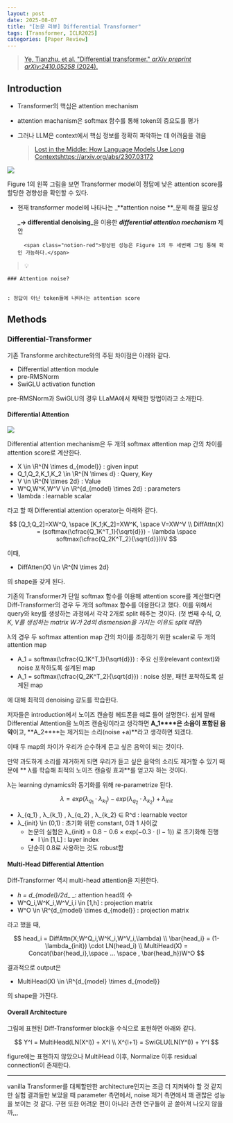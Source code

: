 ```yaml
---
layout: post
date: 2025-08-07
title: "[논문 리뷰] Differential Transformer"
tags: [Transformer, ICLR2025]
categories: [Paper Review]
---
```


> [Ye, Tianzhu, et al. "Differential transformer." ](https://arxiv.org/abs/2410.05258)[_arXiv preprint arXiv:2410.05258_](https://arxiv.org/abs/2410.05258)[ (2024).](https://arxiv.org/abs/2410.05258)



## Introduction

- Transformer의 핵심은 attention mechanism
- attention machanism은 softmax 함수를 통해 token의 중요도를 평가
- 그러나 LLM은 context에서 핵심 정보를 정확히 파악하는 데 어려움을 겪음

	> [Lost in the Middle: How Language Models Use Long Contextshttps://arxiv.org/abs/2307.03172](https://arxiv.org/abs/2307.03172)


![](https://prod-files-secure.s3.us-west-2.amazonaws.com/542b861c-36a8-4051-84e5-8804b6728dba/9083ea56-691a-4752-ae26-47f403431ac8/image.png?X-Amz-Algorithm=AWS4-HMAC-SHA256&X-Amz-Content-Sha256=UNSIGNED-PAYLOAD&X-Amz-Credential=ASIAZI2LB4665VP76M7S%2F20250826%2Fus-west-2%2Fs3%2Faws4_request&X-Amz-Date=20250826T100103Z&X-Amz-Expires=3600&X-Amz-Security-Token=IQoJb3JpZ2luX2VjEBoaCXVzLXdlc3QtMiJHMEUCIQDYIPvjx3JzuwLT%2BHLE7adod9zVRZHfJ8rlGh64KgZktgIgepJrONgKIyVNdLnJid9COzN66L5cLRj7F7I3r3m7Ry8q%2FwMIcxAAGgw2Mzc0MjMxODM4MDUiDFaz%2F9yYyOfikShfeyrcA4VLEVgmOj1VxWyHvtw1BrR%2Fj%2BqoZGuN%2Bkhcbgv9ZclMYezGL9Sm31%2B20rqhf2Y%2BIHoKUGH3pEpr7RQywfXQme1fBWu1cnRse1G1l1Q0XwD%2ByFAfugGrSqYCfBwsHAj42%2B8OTf9L%2FxLbaWtZAipqPc%2B0CCpen51K%2FwQNZXo3ZhnodJlhRbdIXAXCeCdE96%2FoXT6rotIs4JDmVX3TILDMMtbGCL9T1eIyiB38Q4WNLHzdQvkZma6WBgVD1RYvoBul%2FRupZoAeQ2dkdwbrSk9UvFjf7p0eVArihCE8VQ9%2B53BzpFDEECTIAzfh09OSB3u5xUHZvL3C3JZT%2FYK77h1V%2BKGAKTf1Y6AA6HXIvzO3FGrq2g%2FIT9qodprWPs%2BtWoIe%2FzLe8VmU2i3%2Bbqi3P%2F3JezD6SgMIxe3lHDpAaXfnfTk11%2B066lwi1upiiuF88SaFG31jfbhSR7y5cEeviuzwMYEktlTgPB%2FpEdxP9gp4EBHO0Wd2hwzQ4R8BbdGFcIdQZHfJx7v0JwDin%2FkiC7QepV5XEcqEodJsSnQPloJCluVeYpGTTKB50%2BWWE5Qly9GddRlPY8PRHeMVpOFFVNm1O1Ukh62TxQceE7UREZeJp%2F%2FREh13oiZcPKOGHAewMJSFtsUGOqUB7a%2FDw%2FuyIkRD7X%2B7K38uqQwyPpmv%2BK2EvFguBmDkJEKNuj%2FDFUDemJKzgoxB5LkFplYvP8gCYaEi4CAKzovqvq7fCFnXbbFLM2oeRo03vy4mBBar4xdgrS2zNuCdK4h%2BoE8SdVBQdprKRRAU82gXJPbfve9Y3h31oy0XRqKi0RvGRjDwZGdzctksaA2g%2FKrjNXlOpztl%2BjaYZs%2B7PmPH3tjV2Rii&X-Amz-Signature=70791d64e48a48748ccf362e08b0f2d5eaa5de444d2d42980052b04f96270630&X-Amz-SignedHeaders=host&x-amz-checksum-mode=ENABLED&x-id=GetObject)


Figure 1의 왼쪽 그림을 보면 Transformer model이 정답에 낮은 attention score를 할당한 경향성을 확인할 수 있다.

- 현재 transformer model에 나타나는 _**attention noise **_문제 해결 필요성

	_**→ differential denoising**_을 이용한 _**differential attention mechanism**_ 제안


		<span class="notion-red">향상된 성능은 Figure 1의 두 세번째 그림 통해 확인 가능하다.</span>


> 💡 


	### Attention noise?


	: 정답이 아닌 token들에 나타나는 attention score



## Methods



### Differential-Transformer


기존 Transforme architecture와의 주된 차이점은 아래와 같다.

- Differential attention module
- pre-RMSNorm
- SwiGLU activation function

pre-RMSNorm과 SwiGLU의 경우 LLaMA에서 채택한 방법이라고 소개한다.



#### Differential Attention


![](https://prod-files-secure.s3.us-west-2.amazonaws.com/542b861c-36a8-4051-84e5-8804b6728dba/116d70b2-1963-4810-9167-f4c7d8a06e8f/image.png?X-Amz-Algorithm=AWS4-HMAC-SHA256&X-Amz-Content-Sha256=UNSIGNED-PAYLOAD&X-Amz-Credential=ASIAZI2LB4665VP76M7S%2F20250826%2Fus-west-2%2Fs3%2Faws4_request&X-Amz-Date=20250826T100103Z&X-Amz-Expires=3600&X-Amz-Security-Token=IQoJb3JpZ2luX2VjEBoaCXVzLXdlc3QtMiJHMEUCIQDYIPvjx3JzuwLT%2BHLE7adod9zVRZHfJ8rlGh64KgZktgIgepJrONgKIyVNdLnJid9COzN66L5cLRj7F7I3r3m7Ry8q%2FwMIcxAAGgw2Mzc0MjMxODM4MDUiDFaz%2F9yYyOfikShfeyrcA4VLEVgmOj1VxWyHvtw1BrR%2Fj%2BqoZGuN%2Bkhcbgv9ZclMYezGL9Sm31%2B20rqhf2Y%2BIHoKUGH3pEpr7RQywfXQme1fBWu1cnRse1G1l1Q0XwD%2ByFAfugGrSqYCfBwsHAj42%2B8OTf9L%2FxLbaWtZAipqPc%2B0CCpen51K%2FwQNZXo3ZhnodJlhRbdIXAXCeCdE96%2FoXT6rotIs4JDmVX3TILDMMtbGCL9T1eIyiB38Q4WNLHzdQvkZma6WBgVD1RYvoBul%2FRupZoAeQ2dkdwbrSk9UvFjf7p0eVArihCE8VQ9%2B53BzpFDEECTIAzfh09OSB3u5xUHZvL3C3JZT%2FYK77h1V%2BKGAKTf1Y6AA6HXIvzO3FGrq2g%2FIT9qodprWPs%2BtWoIe%2FzLe8VmU2i3%2Bbqi3P%2F3JezD6SgMIxe3lHDpAaXfnfTk11%2B066lwi1upiiuF88SaFG31jfbhSR7y5cEeviuzwMYEktlTgPB%2FpEdxP9gp4EBHO0Wd2hwzQ4R8BbdGFcIdQZHfJx7v0JwDin%2FkiC7QepV5XEcqEodJsSnQPloJCluVeYpGTTKB50%2BWWE5Qly9GddRlPY8PRHeMVpOFFVNm1O1Ukh62TxQceE7UREZeJp%2F%2FREh13oiZcPKOGHAewMJSFtsUGOqUB7a%2FDw%2FuyIkRD7X%2B7K38uqQwyPpmv%2BK2EvFguBmDkJEKNuj%2FDFUDemJKzgoxB5LkFplYvP8gCYaEi4CAKzovqvq7fCFnXbbFLM2oeRo03vy4mBBar4xdgrS2zNuCdK4h%2BoE8SdVBQdprKRRAU82gXJPbfve9Y3h31oy0XRqKi0RvGRjDwZGdzctksaA2g%2FKrjNXlOpztl%2BjaYZs%2B7PmPH3tjV2Rii&X-Amz-Signature=ca5b2c3cc0b0ed6468d889ba7cf3f360267a83b3619d788808031e4d748d68f3&X-Amz-SignedHeaders=host&x-amz-checksum-mode=ENABLED&x-id=GetObject)


Differential attention mechanism은 두 개의 softmax attention map 간의 차이를 attention score로 계산한다.

- X \in \R^{N \times d\_{model}} : given input
- Q\_1,Q\_2,K\_1,K\_2 \in \R^{N \times d} : Query, Key
- V \in \R^{N \times 2d} : Value
- W^Q,W^K,W^V \in \R^{d\_{model} \times 2d} : parameters
- \lambda : learnable scalar

라고 할 때 Differential attention operator는 아래와 같다.


$$
[Q_1;Q_2]=XW^Q, \space [K_1;K_2]=XW^K, \space V=XW^V \\
DiffAttn(X) = (softmax(\cfrac{Q_1K^T_1}{\sqrt{d}}) - \lambda \space softmax(\cfrac{Q_2K^T_2}{\sqrt{d}}))V
$$


이때,

- DiffAtten(X) \in \R^{N \times 2d}

의 shape을 갖게 된다.


기존의 Transformer가 단일 softmax 함수를 이용해 attention score를 계산했다면 Diff-Transformer의 경우 두 개의 softmax 함수를 이용한다고 했다. 이를 위해서 query와 key를 생성하는 과정에서 각각 2개로 split 해주는 것이다. <span class="notion-red">(첫 번째 수식, </span><span class="notion-red">_Q, K, V를 생성하는 matrix W가 2d의 dismension을 가지는 이유도 split 때문_</span><span class="notion-red">)</span>


 λ의 경우 두 softmax attention map 간의 차이를 조정하기 위한 scaler로 두 개의 attention map

- A\_1 = softmax(\cfrac{Q\_1K^T\_1}{\sqrt{d}}) : 주요 신호(relevant context)와 noise 포착하도록 설계된 map
- A\_1 = softmax(\cfrac{Q\_2K^T\_2}{\sqrt{d}}) : noise 성분, 패턴 포착하도록 설계된 map 

에 대해 최적의 denoising 강도를 학습한다.


저자들은 introduction에서 노이즈 캔슬링 헤드폰을 예로 들어 설명한다. 쉽게 말해 Differential Attention을 노이즈 캔슬링이라고 생각하면 **A\_1****은 소음이 포함된 음악**이고, **A\_2****는 제거되는 소리(noise +a)**라고 생각하면 되겠다. 


이때 두 map의 차이가 우리가 순수하게 듣고 싶은 음악이 되는 것이다. 


만약 과도하게 소리를 제거하게 되면 우리가 듣고 싶은 음악의 소리도 제거할 수 있기 때문에 ** λ를 학습해 최적의 노이즈 캔슬링 효과**를 얻고자 하는 것이다.


λ는 learning dynamics와 동기화를 위해 re-parametrize 된다.


$$
\lambda = exp(\lambda_{q_1} \cdot \lambda_{k_1}) - exp(\lambda_{q_2} \cdot \lambda_{k_2}) + \lambda_{init}
$$

- λ\_{q\_1} , λ\_{k\_1} , λ\_{q\_2} , λ\_{k\_2} ∈ R^d : learnable vector
- λ\_{init} \in (0,1) : 초기화 위한 constant, 0과 1 사이값
	- 논문의 실험은 λ\_{init} = 0.8 − 0.6 × exp(−0.3 · (l − 1)) 로 초기화해 진행
		- l \in [1,L] : layer index
	- 단순히 0.8로 사용하는 것도 robust함


#### **Multi-Head Differential Attention**


Diff-Transformer 역시 multi-head attention을 지원한다.

- _h = d\_{model}/2d__ _: attention head의 수
- W^Q\_i,W^K\_i,W^V\_i,i \in [1,h] : projection matrix
- W^O \in \R^{d\_{model} \times d\_{model}} : projection matrix

라고 했을 때,


$$
head_i = DiffAttn(X;W^Q_i,W^K_i,W^V_i,\lambda) \\
\bar{head_i} = (1-\lambda_{init}) \cdot LN(head_i) \\
MultiHead(X) = Concat(\bar{head_i},\space ... \space , \bar{head_h})W^O
$$


결과적으로 output은

- MultiHead(X) \in \R^{d\_{model} \times d\_{model}}

의 shape을 가진다.



#### Overall Architecture


그림에 표현된 Diff-Transformer block을 수식으로 표현하면 아래와 같다.


$$
Y^l = MultiHead(LN(X^l)) + X^l \\
X^{l+1} = SwiGLU(LN(Y^l)) + Y^l
$$


figure에는 표현하지 않았으나 MultiHead 이후, Normalize 이후 residual connection이 존재한다.


---


vanilla Transformer를 대체할만한 architecture인지는 조금 더 지켜봐야 할 것 같지만 실험 결과들만 보았을 때 parameter 측면에서, noise 제거 측면에서 꽤 괜찮은 성능을 보이는 것 같다. 구현 또한 어려운 편이 아니라 관련 연구들이 곧 쏟아져 나오지 않을까,,,

